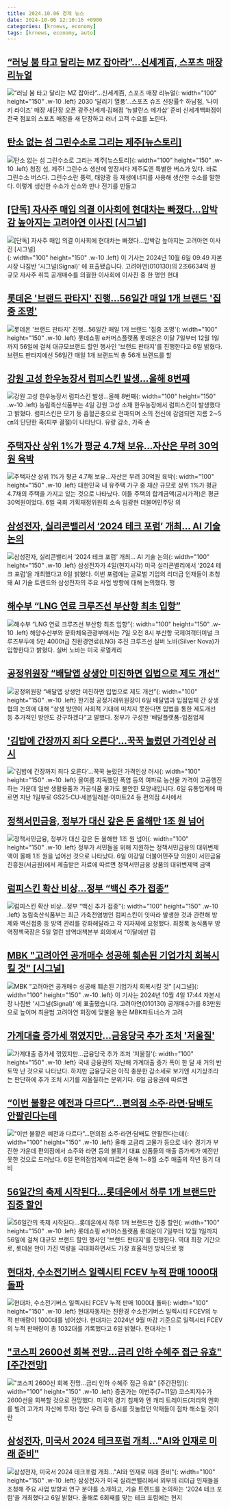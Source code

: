 ```yaml
---
title: 2024.10.06 경제 뉴스
date: 2024-10-06 12:10:16 +0900
categories: [krnews, economy]
tags: [krnews, economy, auto]
---
```

## [“러닝 붐 타고 달리는 MZ 잡아라”…신세계百, 스포츠 매장 리뉴얼](https://n.news.naver.com/mnews/article/009/0005374729)

![“러닝 붐 타고 달리는 MZ 잡아라”…신세계百, 스포츠 매장 리뉴얼](https://mimgnews.pstatic.net/image/origin/009/2024/10/06/5374729.jpg?type=nf220_150){: width="100" height="150" .w-10 .left}
2030 ‘달리기 열풍’…스포츠 슈즈 신장률↑ 하남점, ‘나이키 라이즈’ 매장 새단장 오픈 광주신세계·김해점 ‘뉴발란스 메가샵’ 준비 신세계백화점이 전국 점포의 스포츠 매장을 새 단장하고 러너 고객 수요를 노린다.

## [탄소 없는 섬 그린수소로 그리는 제주[뉴스토리]](https://n.news.naver.com/mnews/article/055/0001195098)

![탄소 없는 섬 그린수소로 그리는 제주[뉴스토리]](https://mimgnews.pstatic.net/image/origin/055/2024/10/05/1195098.jpg?type=nf220_150){: width="100" height="150" .w-10 .left}
청정 섬, 제주! 그린수소 생산에 앞장서다 제주도엔 특별한 버스가 있다. 바로 그린수소 버스다. 그린수소란 풍력, 태양광 등 재생에너지를 사용해 생산한 수소를 말한다. 이렇게 생산한 수소가 산소와 만나 전기를 만들고

## [[단독] 자사주 매입 의결 이사회에 현대차는 빠졌다…압박감 높아지는 고려아연 이사진 [시그널]](https://n.news.naver.com/mnews/article/011/0004399539)

![[단독] 자사주 매입 의결 이사회에 현대차는 빠졌다…압박감 높아지는 고려아연 이사진 [시그널]](https://mimgnews.pstatic.net/image/origin/011/2024/10/06/4399539.jpg?type=nf220_150){: width="100" height="150" .w-10 .left}
이 기사는 2024년 10월 6일 09:49 자본시장 나침반 '시그널(Signal)' 에 표출됐습니다. 고려아연(010130)의 2조6634억 원 규모 자사주 취득 공개매수를 의결한 이사회에 이사진 중 한 명인 현대

## [롯데온 '브랜드 판타지' 진행…56일간 매일 1개 브랜드 '집중 조명'](https://n.news.naver.com/mnews/article/003/0012821334)

![롯데온 '브랜드 판타지' 진행…56일간 매일 1개 브랜드 '집중 조명'](https://mimgnews.pstatic.net/image/origin/003/2024/10/06/12821334.jpg?type=nf220_150){: width="100" height="150" .w-10 .left}
롯데쇼핑 e커머스플랫폼 롯데온은 이달 7일부터 12월 1일까지 56일에 걸쳐 대규모브랜드 할인 행사인 '브랜드 판타지'를 진행한다고 6일 밝혔다. 브랜드 판타지에선 56일간 매일 1개 브랜드씩 총 56개 브랜드를 할

## [강원 고성 한우농장서 럼피스킨 발생…올해 8번째](https://n.news.naver.com/mnews/article/421/0007825170)

![강원 고성 한우농장서 럼피스킨 발생…올해 8번째](https://mimgnews.pstatic.net/image/origin/421/2024/10/05/7825170.jpg?type=nf220_150){: width="100" height="150" .w-10 .left}
농림축산식품부는 4일 강원 고성 소재 한우농장에서 럼피스킨이 발생했다고 밝혔다. 럼피스킨은 모기 등 흡혈곤충으로 전파되며 소의 전신에 감염되면 지름 2∼5㎝의 단단한 혹(피부 결절)이 나타난다. 유량 감소, 가죽 손

## [주택자산 상위 1%가 평균 4.7채 보유…자산은 무려 30억원 육박](https://n.news.naver.com/mnews/article/029/0002906601)

![주택자산 상위 1%가 평균 4.7채 보유…자산은 무려 30억원 육박](https://mimgnews.pstatic.net/image/origin/029/2024/10/06/2906601.jpg?type=nf220_150){: width="100" height="150" .w-10 .left}
대한민국 내 유주택 가구 중 재산 규모로 상위 1%가 평균 4.7채의 주택을 가지고 있는 것으로 나타났다. 이들 주택의 합계금액(공시가격)은 평균 30억원이었다. 6일 국회 기획재정위원회 소속 임광현 더불어민주당 의

## [삼성전자, 실리콘밸리서 ‘2024 테크 포럼’ 개최… AI 기술 논의](https://n.news.naver.com/mnews/article/366/0001022058)

![삼성전자, 실리콘밸리서 ‘2024 테크 포럼’ 개최… AI 기술 논의](https://mimgnews.pstatic.net/image/origin/366/2024/10/06/1022058.jpg?type=nf220_150){: width="100" height="150" .w-10 .left}
삼성전자가 4일(현지시각) 미국 실리콘밸리에서 ‘2024 테크 포럼’을 개최했다고 6일 밝혔다. 이번 포럼에는 글로벌 기업의 리더급 인재들이 초청돼 AI 기술 트렌드와 삼성전자의 주요 사업 방향에 대해 논의했다. 행

## [해수부 “LNG 연료 크루즈선 부산항 최초 입항”](https://n.news.naver.com/mnews/article/119/0002878676)

![해수부 “LNG 연료 크루즈선 부산항 최초 입항”](https://mimgnews.pstatic.net/image/origin/119/2024/10/06/2878676.jpg?type=nf220_150){: width="100" height="150" .w-10 .left}
해양수산부와 문화체육관광부에서는 7일 오전 8시 부산항 국제여객터미널 크루즈부두에 5만 4000t급 친환경연료(LNG) 추진 크루즈선 실버 노바(Silver Nova)가 입항한다고 밝혔다. 실버 노바는 미국 로열캐리

## [공정위원장 “배달앱 상생안 미진하면 입법으로 제도 개선”](https://n.news.naver.com/mnews/article/366/0001022091)

![공정위원장 “배달앱 상생안 미진하면 입법으로 제도 개선”](https://mimgnews.pstatic.net/image/origin/366/2024/10/06/1022091.jpg?type=nf220_150){: width="100" height="150" .w-10 .left}
한기정 공정거래위원장이 6일 배달앱과 입점업체 간 상생협의 논의에 대해 “상생 방안이 사회적 기대에 미치지 못한다면 입법을 통한 제도개선 등 추가적인 방안도 강구하겠다”고 말했다. 정부가 구성한 ‘배달플랫폼-입점업체

## ['김밥에 간장까지 죄다 오른다'...꾹꾹 눌렀던 가격인상 러시](https://n.news.naver.com/mnews/article/374/0000404527)

!['김밥에 간장까지 죄다 오른다'...꾹꾹 눌렀던 가격인상 러시](https://mimgnews.pstatic.net/image/origin/374/2024/10/06/404527.jpg?type=nf220_150){: width="100" height="150" .w-10 .left}
올여름 지독했던 폭염 등의 여파로 농산물 가격이 고공행진 하는 가운데 일반 생활용품과 가공식품 물가도 불안한 모양새입니다. 6일 유통업계에 따르면 지난 1일부로 GS25·CU·세븐일레븐·이마트24 등 편의점 4사에서

## [정책서민금융, 정부가 대신 갚은 돈 올해만 1조 원 넘어](https://n.news.naver.com/mnews/article/421/0007826607)

![정책서민금융, 정부가 대신 갚은 돈 올해만 1조 원 넘어](https://mimgnews.pstatic.net/image/origin/421/2024/10/06/7826607.jpg?type=nf220_150){: width="100" height="150" .w-10 .left}
정부가 서민들을 위해 지원하는 정책서민금융의 대위변제액이 올해 1조 원을 넘어선 것으로 나타났다. 6일 이강일 더불어민주당 의원이 서민금융진흥원(서금원)에서 제출받은 자료에 따르면 정책서민금융 상품의 대위변제액 금액

## [럼피스킨 확산 비상…정부 “백신 추가 접종”](https://n.news.naver.com/mnews/article/011/0004399452)

![럼피스킨 확산 비상…정부 “백신 추가 접종”](https://mimgnews.pstatic.net/image/origin/011/2024/10/05/4399452.jpg?type=nf220_150){: width="100" height="150" .w-10 .left}
농림축산식품부는 최근 가축전염병인 럼피스킨이 잇따라 발생한 것과 관련해 방제와 백신접종 등 방역 관리를 강화해달라고 각 지자체에 요청했다. 최정록 농식품부 방역정책국장은 5일 열린 방역대책본부 회의에서 “이달에만 럼

## [MBK "고려아연 공개매수 성공해 훼손된 기업가치 회복시킬 것" [시그널]](https://n.news.naver.com/mnews/article/011/0004399409)

![MBK "고려아연 공개매수 성공해 훼손된 기업가치 회복시킬 것" [시그널]](https://mimgnews.pstatic.net/image/origin/011/2024/10/05/4399409.jpg?type=nf220_150){: width="100" height="150" .w-10 .left}
이 기사는 2024년 10월 4일 17:44 자본시장 나침반 '시그널(Signal)' 에 표출됐습니다. 고려아연(010130) 공개매수가를 83만원으로 높이며 최윤범 고려아연 회장에 맞불을 놓은 MBK파트너스가 고려

## [가계대출 증가세 꺾였지만…금융당국 추가 조처 '저울질'](https://n.news.naver.com/mnews/article/119/0002878661)

![가계대출 증가세 꺾였지만…금융당국 추가 조처 '저울질'](https://mimgnews.pstatic.net/image/origin/119/2024/10/06/2878661.jpg?type=nf220_150){: width="100" height="150" .w-10 .left}
국내 금융권의 지난해 가계대출 증가 폭이 한 달 새 거의 반토막 난 것으로 나타났다. 하지만 금융당국은 아직 충분한 감소세로 보기엔 시기상조라는 판단하에 추가 조처 시기를 저울질하는 분위기다. 6일 금융권에 따르면

## [“이번 불황은 예전과 다르다”…편의점 소주·라면·담배도 안팔린다는데](https://n.news.naver.com/mnews/article/009/0005374754)

![“이번 불황은 예전과 다르다”…편의점 소주·라면·담배도 안팔린다는데](https://mimgnews.pstatic.net/image/origin/009/2024/10/06/5374754.jpg?type=nf220_150){: width="100" height="150" .w-10 .left}
올해 고금리 고물가 등으로 내수 경기가 부진한 가운데 편의점에서 소주와 라면 등의 불황기 대표 상품들의 매출 증가세가 예전만 못한 것으로 드러났다. 6일 편의점업계에 따르면 올해 1∼8월 소주 매출의 작년 동기 대비

## [56일간의 축제 시작된다...롯데온에서 하루 1개 브랜드만 집중 할인](https://n.news.naver.com/mnews/article/014/0005249347)

![56일간의 축제 시작된다...롯데온에서 하루 1개 브랜드만 집중 할인](https://mimgnews.pstatic.net/image/origin/014/2024/10/06/5249347.jpg?type=nf220_150){: width="100" height="150" .w-10 .left}
롯데쇼핑 e커머스플랫폼 롯데온이 7일부터 12월 1일까지 56일에 걸쳐 대규모 브랜드 할인 행사인 '브랜드 판타지'를 진행한다. 역대 최장 기간으로, 롯데온 만이 가진 역량을 극대화하면서도 가장 효율적인 방식으로 행

## [현대차, 수소전기버스 일렉시티 FCEV 누적 판매 1000대 돌파](https://n.news.naver.com/mnews/article/016/0002370424)

![현대차, 수소전기버스 일렉시티 FCEV 누적 판매 1000대 돌파](https://mimgnews.pstatic.net/image/origin/016/2024/10/06/2370424.jpg?type=nf220_150){: width="100" height="150" .w-10 .left}
현대자동차는 친환경 수소전기버스 일렉시티 FCEV의 누적 판매량이 1000대를 넘어섰다. 현대차는 2024년 9월 마감 기준으로 일렉시티 FCEV의 누적 판매량이 총 1032대를 기록했다고 6일 밝혔다. 현대차는 1

## ["코스피 2600선 회복 전망…금리 인하 수혜주 접근 유효" [주간전망]](https://n.news.naver.com/mnews/article/015/0005040664)

!["코스피 2600선 회복 전망…금리 인하 수혜주 접근 유효" [주간전망]](https://mimgnews.pstatic.net/image/origin/015/2024/10/06/5040664.jpg?type=nf220_150){: width="100" height="150" .w-10 .left}
증권가는 이번주(7~11일) 코스피지수가 2600선을 회복할 것으로 전망했다. 미국의 경기 침체와 엔 캐리 트레이드(저리의 엔화를 빌려 고가치 자산에 투자) 청산 우려 등 증시를 짓눌렀던 악재들이 점차 해소될 것이란

## [삼성전자, 미국서 2024 테크포럼 개최…"AI와 인재로 미래 준비"](https://n.news.naver.com/mnews/article/008/0005097105)

![삼성전자, 미국서 2024 테크포럼 개최…"AI와 인재로 미래 준비"](https://mimgnews.pstatic.net/image/origin/008/2024/10/06/5097105.jpg?type=nf220_150){: width="100" height="150" .w-10 .left}
삼성전자가 미국 실리콘밸리에서 외부의 리더급 인재들을 초청해 주요 사업 방향과 연구 분야를 소개하고, 기술 트렌드를 논의하는 '2024 테크 포럼'을 개최했다고 6일 밝혔다. 올해로 6회째를 맞는 테크 포럼에는 현지

